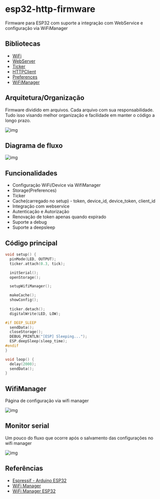 # esp32-http-firmware

Firmware para ESP32 com suporte a integração com WebService e configuração via WiFiManager

## Bibliotecas

* [WiFi](https://github.com/espressif/arduino-esp32/tree/master/libraries/WiFi)
* [WebServer](https://github.com/espressif/arduino-esp32/tree/master/libraries/WebServer)
* [Ticker](https://github.com/espressif/arduino-esp32/tree/master/libraries/Ticker)
* [HTTPClient](https://github.com/espressif/arduino-esp32/tree/master/libraries/HTTPClient)
* [Preferences](https://github.com/espressif/arduino-esp32/tree/master/libraries/Preferences)
* [WiFiManager]()

## Arquitetura/Organização

Firmware dividido em arquivos. Cada arquivo com sua responsabilidade. Tudo isso visando melhor organização e facilidade em manter o código a longo prazo.

![img](https://raw.githubusercontent.com/douglaszuqueto/esp32-http-firmware/master/.github/architecture-2.png)

## Diagrama de fluxo

![img](https://raw.githubusercontent.com/douglaszuqueto/esp32-http-firmware/master/.github/diagrama-fluxo.png)

## Funcionalidades

* Configuração WiFi/Device via WifiManager
* Storage(Preferences)
* Ticker
* Cache(carregado no setup) - token, device_id, device_token, client_id
* Integração com webservice
* Autenticação e Autorização
* Renovação de token apenas quando expirado
* Suporte a debug
* Suporte a deepsleep

## Código principal

```c
void setup() {
  pinMode(LED, OUTPUT);
  ticker.attach(0.3, tick);

  initSerial();
  openStorage();

  setupWifiManager();

  makeCache();
  showConfig();
  
  ticker.detach();
  digitalWrite(LED, LOW);

#if DEEP_SLEEP
  sendData();
  closeStorage();
  DEBUG_PRINTLN("[ESP] Sleeping...");
  ESP.deepSleep(sleep_time);
#endif
}

void loop() {
  delay(2000);
  sendData();
}
```

## WifiManager

Página de configuração via wifi manager

![img](https://raw.githubusercontent.com/douglaszuqueto/esp32-http-firmware/master/.github/wifimanager.png)

## Monitor serial
Um pouco do fluxo que ocorre após o salvamento das configurações no wifi manager

![img](https://raw.githubusercontent.com/douglaszuqueto/esp32-http-firmware/master/.github/serial-monitor.png)

## Referências

* [Espressif - Arduino ESP32](https://github.com/espressif/arduino-esp32)
* [WiFi Manager](https://github.com/tzapu/WiFiManager)
* [WiFi Manager ESP32](https://github.com/zhouhan0126/WIFIMANAGER-ESP32)